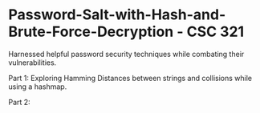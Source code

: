 # Password-Salt-with-Hash-and-Brute-Force-Decryption - CSC 321<br>

Harnessed helpful password security techniques while combating their vulnerabilities.<br>

Part 1: Exploring Hamming Distances between strings and collisions while using a hashmap.<br>

Part 2: 

